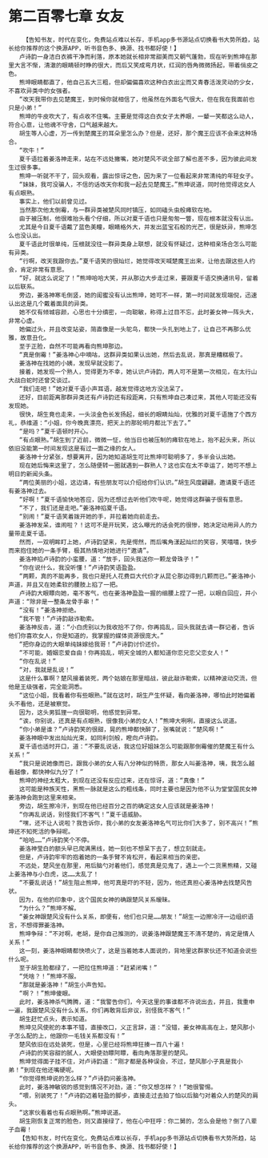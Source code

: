 # 第二百零七章 女友
        【告知书友，时代在变化，免费站点难以长存，手机app多书源站点切换看书大势所趋，站长给你推荐的这个换源APP，听书音色多、换源、找书都好使！】
       卢诗韵一身洁白衣裤干净而利落，原本她就长相非常甜美而又朝气蓬勃，现在听到熊坤在那里大言不惭，清澈的眼睛顿时睁的很大，而后又笑成弯月状，红润的唇角微微扬起，带着俏皮之色。
       熊坤眼睛都直了，他自己五大三粗，但却偏偏喜欢这种白衣出尘而又青春活泼灵动的少女，不喜欢异类中的女强者。
       “改天我带你去见楚魔王，到时候你就相信了，他虽然在外面名气很大，但在我在我面前也只是小弟！”
       熊坤的牛皮吹大了，有点收不住嘴。主要是觉得这白衣女子太养眼，一颦一笑都这么动人，符合心意，让他魂不守舍，口气越来越大。
       胡生等人心虚，万一传到楚魔王的耳朵里怎么办？但是，还好，那个魔王应该不会来这种场合。
       “吹牛！”
       夏千语拉着姜洛神走来，站在不远处撇嘴，她对楚风不说全部了解也差不多，因为彼此间发生过很多事。
       熊坤一听就不干了，回头观看，露出惊讶之色，因为来了一位看起来非常清纯的年轻女子。
       “妹妹，我可没骗人，不信的话改天你和我一起去见楚魔王。”熊坤说道，同时他觉得这女人有点眼熟。
       事实上，他们以前曾见过。
       当然那次他太倒霉，与一群异类被楚风同时镇压，如同磕头虫般瘫软在地。
       由于被压制，他很难抬头看个仔细，所以对夏千语也只是匆匆一瞥，现在根本就没有认出。
       尤其是今日夏千语戴了蓝色美瞳，眼睛格外大，并发出蓝宝石般的光芒，很是妖异，熊坤怎么也没认出。
       夏千语此时很单纯，压根就没往一群异类身上联想，就没有怀疑过，这种相亲场合怎么可能有异类。
       “行啊，改天我跟你去。”夏千语笑的很灿烂，她觉得改天喊楚魔王出来，让他去跟这些人约会，肯定非常有意思。
       “好，就这么说定了！”熊坤哈哈大笑，并从那边大步走过来，要跟夏千语交换通讯号，留着以后联系。
       旁边，姜洛神寒毛倒竖，她的闺蜜没有认出熊坤，她可不一样，第一时间就发现端倪，迅速认出这是几个戴着面具的异类。
       她不仅有倾城容颜，心思也十分缜密，一向聪敏，称得上过目不忘，此时姜女神一阵头大，非常心虚。
       她偏过头，并且改变站姿，简直像是一头鸵鸟，都快一头扎到地上了，让自己不再那么优雅，故意丑化。
       至于正脸，自然不可能再看向熊坤那边。
       “真是倒霉！”姜洛神心中嘀咕，这群异类如果认出她，然后去乱说，那真是糟糕极了。
       姜洛神在找她的小姨，发现早就没影了。
       接着，她发现一个熟人，觉得更为不幸，她认识卢诗韵，两人可不是第一次相见，在太行山大战白蛇时还曾交谈过。
       “我们走吧！”她对夏千语小声耳语，越发觉得这地方没法呆了。
       还好，目前距离那群异类还有卢诗韵还有段距离，只有熊坤自己凑过来，其他人可能还没有发现她。
       很快，胡生竟也走来，一头淡金色长发扬起，细长的眼睛灿灿，优雅的对夏千语施了个西方礼，恭维道：“小姐，你今晚真漂亮，把天上的那轮明月都比下去了。”
       “是吗？”夏千语顿时开心。
       “有点眼熟。”胡生到了近前，微微一怔，他当日也被压制的瘫软在地上，抬不起头来，所以依旧没能第一时间发现这是有过一面之缘的女人。
       姜洛神十分紧张，想要离开，因为她知道胡生可比熊坤可聪明多了，多半会认出她。
       现在她后悔来这里了，怎么随便转一圈就遇到一群熟人？这也实在太不幸运了，她可不想上明日的新闻头条。
       “两位美丽的小姐，这边请，有些朋友可以介绍给你们认识。”胡生风度翩翩，邀请夏千语还有姜洛神过去。
       “好啊！”夏千语愉快地答应，因为还想过去听他们吹牛呢，她觉得这群骗子很有意思。
       “不了，我们还是走吧。”姜洛神掐夏千语。
       “别闹！”夏千语笑着拨开她的手，并拉着她向前走去。
       姜洛神发呆，谁闹啦？！这可不是开玩笑，这么曝光的话会死的很惨，她决定动用异人的力量带走夏千语。
       然而，一双明眸盯上她，卢诗韵望来，先是愕然，而后嘴角漾起灿烂的笑容，笑嘻嘻，快步而来抱住她的一条手臂，极其热情地对她进行“邀请”。
       姜洛神掐卢诗韵的小蛮腰，道：“放手，回头我送你一颗龙骨珠子！”
       “你在说什么，我没听懂！”卢诗韵笑语盈盈。
       “两颗，真的不能再多，我也只是托人花费巨大代价才从昆仑那边得到几颗而已。”姜洛神小声道，并且又在她柔软的腰肢上掐了一把。
       卢诗韵大眼瞟向她，毫不客气，也在姜洛神盈盈一握的细腰上捏了一把，以眼白回应，并小声道：“除非是一整条龙骨手串！”
       “没有！”姜洛神拒绝。
       “我不管！”卢诗韵敲诈勒索。
       姜洛神反击，道：“小白虎别以为我收拾不了你，你再捣乱，回头我就去请一群记者，告诉他们你喜欢女人，你是知道的，我掌握的媒体资源很庞大。”
       “把你身边的大眼单纯妹嫁给我哥！”卢诗韵讨价还价。
       “不可能，婚姻恋爱自由！你再捣乱，明天全城的人都知道你恋兄恋父恋女人！”
       “你在乱说！”
       “对，我就是乱说！”
       这是什么事啊？楚风接着装死，两个姑娘在那里暗战，彼此敲诈勒索，以精神波动交流，但他是王级强者，完全能洞悉。
       “这位小姐，我看着你有些眼熟。”就在这时，胡生产生怀疑，看向姜洛神，哪怕此时她偏着头不看他，还是被察觉。
       因为，这头男狐狸一向很聪明，他感觉到异常。
       “诶，你别说，还真是有点眼熟，很像我小弟的女人！”熊坤大咧咧，直接这么说道。
       “你小弟是谁？”卢诗韵笑的很甜，晃的熊坤都快醉了，张嘴就说：“楚风啊！”
       姜洛神眼中发出灿灿光束，如同利剑般，瞪向卢诗韵。
       夏千语也适时开口，道：“不要乱说话，我这位好姐妹怎么可能跟那倒霉催的楚魔王有什么关系！”
       “我只是说她像而已，跟我小弟的女人有八分神似的特质，那女人叫姜洛神，咦，我怎么越看越像，都快神似九分了！”
       熊坤的神经太粗大，到现在还没有反应过来，还在惊讶，道：“真像！”
       这可能是种族天性，黑熊一脉就是这么的粗线条，同时主要也是因为他不认为堂堂国民女神姜洛神会跑到这里来相亲。
       旁边，胡生擦冷汗，到现在他已经百分之百的确定这女人应该就是姜洛神！
       “你再乱说话，别怪我们不客气！”夏千语威胁。
       “嘿，还不让人说啦？我告诉你，我小弟的女友姜洛神名气可比你们大多了，别不高兴！”熊坤还不知死活的争辩呢。
       “哈哈……”卢诗韵笑个不停。
       姜洛神莹白的额头早已爬满黑线，她一刻也不想呆下去了，想立刻就走。
       但是，卢诗韵牢牢的抱着她的一条手臂不肯松开，看起来相当的亲密。
       不远处，楚风坐在那里，用后脑勺对着他们，感觉真是见鬼了，遇上一个二货黑熊精，又碰上姜洛神与小白虎，这……太乱了！
       “不要乱说话！”胡生阻止熊坤，他可真是吓的不轻，因为，他还真担心姜洛神去找楚风告状。
       因为，在他的印象中，这个国民女神的确跟楚风关系暧昧。
       “为什么？”熊坤不解。
       “姜女神跟楚风没有什么关系，即便有，他们也只是……朋友！”胡生一边擦冷汗一边组织语言，不想得罪姜洛神。
       熊坤争辩：“不对啊，老胡，是你自己推测的，说姜洛神跟楚魔王不清不楚的，肯定是情人关系！”
       这一刻，姜洛神眼睛都快喷火了，这是当着她本人面说的，背地里这群家伙还不知道会说些什么呢。
       至于胡生脸都绿了，一把拉住熊坤道：“赶紧闭嘴！”
       “凭啥？！”熊坤不服。
       “那就是姜洛神！”胡生小声告知。
       “啊？！”熊坤傻眼。
       此时，姜洛神杀气腾腾，道：“我警告你们，今天这里的事谁都不许说出去，并且，我重申一遍，我跟楚风没有什么关系，你们再敢背后非议，别怪我不客气！”
       胡生赶忙点头，表示知道。
       熊坤见风使舵的本事不错，直接改口，义正言辞，道：“没错，姜女神高高在上，楚风那小子怎么配的上，他跟你一毛钱关系都没有！”
       楚风依旧在远处装死，但是，心里已经将熊坤狂揍一百八十遍！
       卢诗韵的笑容甜的腻人，大眼使劲瞟阿瞟，看向角落那里的楚风。
       熊坤觉得面子挂不住，对卢诗韵道：“刚才都是各种误会，不过，楚风那小子真是我小弟！”到现在他还嘴硬呢。
       “你觉得熊坤说的怎么样？”卢诗韵问姜洛神。
       此时，姜洛神敏锐的感觉到情况不对劲，道：“你又想怎样？！”她很警惕。
       “喂，别装死了！”卢诗韵迈着轻盈的脚步，直接走过去拍了怕以后脑勺对着众人的楚风的肩头。
       “这家伙看着也有点眼熟啊。”熊坤说道。
       胡生刚恢复正常的脸色，则又直接绿了，他在心中狂呼：你二舅的，怎么会是他？倒了八辈子血霉！
       【告知书友，时代在变化，免费站点难以长存，手机app多书源站点切换看书大势所趋，站长给你推荐的这个换源APP，听书音色多、换源、找书都好使！】